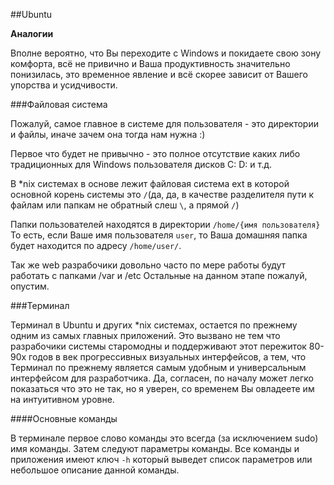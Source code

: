 ##Ubuntu


**Аналогии**

Вполне вероятно, что Вы переходите с Windows и покидаете свою зону комфорта, всё не привично и Ваша продуктивность значительно понизилась, это временное явление и всё скорее зависит от Вашего упорства и усидчивости. 

###Файловая система

Пожалуй, самое главное в системе для пользователя - это директории и файлы, иначе зачем она тогда нам нужна :)

Первое что будет не привычно - это полное отсутствие каких либо традиционных для Windows пользователя дисков C: D: и т.д.

В *nix системах в основе лежит файловая система ext в которой основной корень системы это `/`(да, да, в качестве разделителя пути к файлам или папкам не обратный слеш `\`, а прямой `/`)

Папки пользователей находятся в директории `/home/{имя пользователя}`
То есть, если Ваше имя пользователя `user`, то Ваша домашняя папка будет находится по адресу `/home/user/`.

Так же web разрабочики довольно часто по мере работы будут работать с папками /var и /etc
Остальные на данном этапе пожалуй, опустим.

###Терминал

Терминал в Ubuntu и других *nix системах, остается по прежнему одним из самых главных приложений. Это вызвано не тем что разрабочики системы старомодны и поддерживают этот пережиток 80-90х годов в век прогрессивных визуальных интерфейсов, а тем, что Терминал по прежнему является самым удобным и универсальным интерфейсом для разработчика. Да, согласен, по началу может легко показаться что это не так, но я уверен, со временем Вы овладеете им на интуитивном уровне.

####Основные команды 

В терминале первое слово команды это всегда (за исключением sudo) имя команды. Затем следуют параметры команды. Все команды и приложения имеют ключ `-h` который выведет список параметров или небольшое описание данной команды.